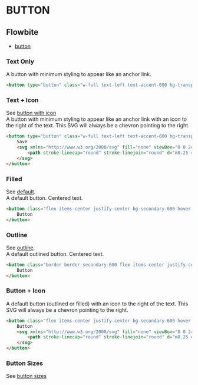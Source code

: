 # BUTTON


## Flowbite  
- [button](https://flowbite.com/docs/components/buttons)

### Text Only  
A button with minimum styling to appear like an anchor link.  
```html  
<button type="button" class="w-full text-left text-accent-600 bg-transparent hover:text-accent-300 ">Save</button>
```  

### Text + Icon  
See [button with icon](https://flowbite.com/docs/components/buttons/#buttons-with-icon)   
A button with minimum styling to appear like an anchor link with an icon to the right of the text. This SVG will always be a chevron pointing to the right.   
```html  
<button type="button" class="w-full text-left text-accent-600 bg-transparent hover:text-accent-300 inline-flex">
    Save
    <svg xmlns="http://www.w3.org/2000/svg" fill="none" viewBox="0 0 24 24" stroke-width="1.5" stroke="currentColor" class="w-3.5 h-3.5 ms-1 mt-1">
        <path stroke-linecap="round" stroke-linejoin="round" d="m8.25 4.5 7.5 7.5-7.5 7.5" />
    </svg>
</button>
```  

### Filled  
See [default](https://flowbite.com/docs/components/buttons/#default-button).  
A default button. Centered text.  
```html  
<button class="flex items-center justify-center bg-secondary-600 hover:bg-secondary-500 text-white font-bold py-1 px-6 rounded transition-all">
    Button
</button>
``` 

### Outline
See [outline](https://flowbite.com/docs/components/buttons/#outline-buttons).  
A default outlined button. Centered text.  
```html  
<button class="border border-secondary-600 flex items-center justify-center hover:bg-secondary-500 text-secondary-600 font-medium text-sm py-1 px-6 rounded transition-all">
    Button
</button>
``` 


### Button + Icon  
A default button (outlined or filled) with an icon to the right of the text. This SVG will always be a chevron pointing to the right.  
```html  
<button class="flex items-center justify-center bg-secondary-600 hover:bg-secondary-500 text-white font-bold py-1 px-6 rounded transition-all">
    Button
    <svg xmlns="http://www.w3.org/2000/svg" fill="none" viewBox="0 0 24 24" stroke-width="1.5" stroke="currentColor" class="size-3 ml-1">
        <path stroke-linecap="round" stroke-linejoin="round" d="m8.25 4.5 7.5 7.5-7.5 7.5" />
    </svg>
</button>
``` 
  
### Button Sizes  
See [button sizes](https://flowbite.com/docs/components/buttons/#button-sizes)